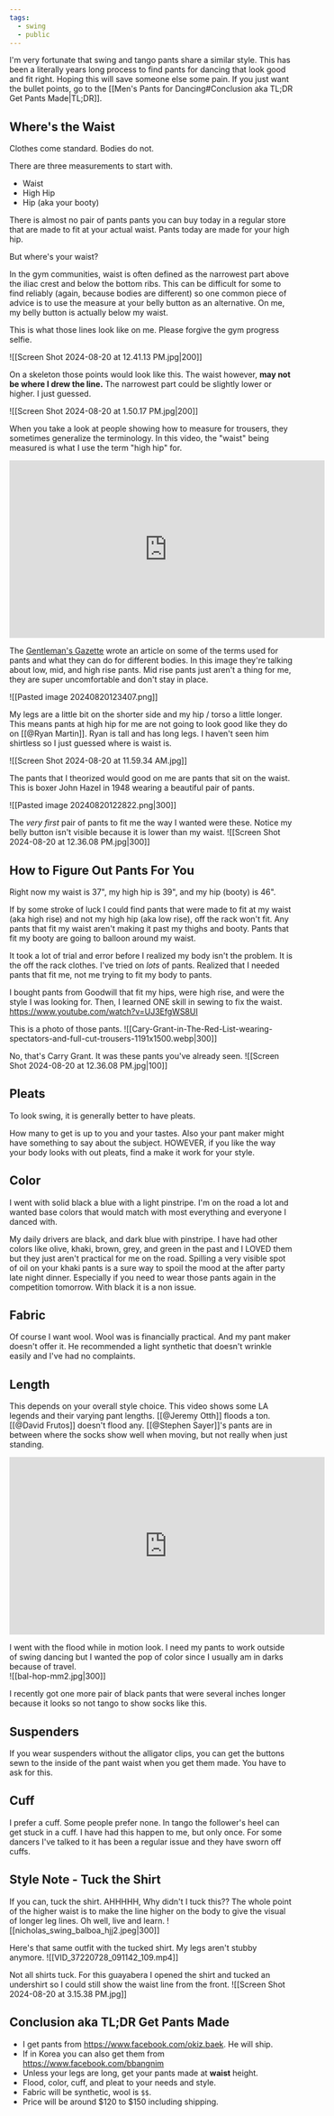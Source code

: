 ```yaml
---
tags:
  - swing
  - public
---
```

I'm very fortunate that swing and tango pants share a similar style. This has been a literally years long process to find pants for dancing that look good and fit right. Hoping this will save someone else some pain. If you just want the bullet points, go to the [[Men's Pants for Dancing#Conclusion aka TL;DR Get Pants Made|TL;DR]].
## Where's the Waist
Clothes come standard. Bodies do not.

There are three measurements to start with.
- Waist
- High Hip
- Hip (aka your booty)

There is almost no pair of pants pants you can buy today in a regular store that are made to fit at your actual waist. Pants today are made for your high hip.

But where's your waist?

In the gym communities, waist is often defined as the narrowest part above the iliac crest and below the bottom ribs. This can be difficult for some to find reliably (again, because bodies are different) so one common piece of advice is to use the measure at your belly button as an alternative. On me, my belly button is actually below my waist.

This is what those lines look like on me. Please forgive the gym progress selfie.

![[Screen Shot 2024-08-20 at 12.41.13 PM.jpg|200]]

On a skeleton those points would look like this. The waist however, **may not be where I drew the line.** The narrowest part could be slightly lower or higher. I just guessed.

![[Screen Shot 2024-08-20 at 1.50.17 PM.jpg|200]]

When you take a look at people showing how to measure for trousers, they sometimes generalize the terminology. In this video, the "waist" being measured is what I use the term "high hip" for.

<iframe width="560" height="315" src="https://www.youtube.com/embed/foP-6g1tD1I?si=uKNIUg_HZ3M5an-2" title="YouTube video player" frameborder="0" allow="accelerometer; autoplay; clipboard-write; encrypted-media; gyroscope; picture-in-picture; web-share" referrerpolicy="strict-origin-when-cross-origin" allowfullscreen></iframe>

The [Gentleman's Gazette](https://www.gentlemansgazette.com/low-mid-vs-high-rise/) wrote an article on some of the terms used for pants and what they can do for different bodies. In this image they're talking about low, mid, and high rise pants. Mid rise pants just aren't a thing for me, they are super uncomfortable and don't stay in place.

![[Pasted image 20240820123407.png]]

My legs are a little bit on the shorter side and my hip / torso a little longer. This means pants at high hip for me are not going to look good like they do on [[@Ryan Martin]]. Ryan is tall and has long legs. I haven't seen him shirtless so I just guessed where is waist is.

![[Screen Shot 2024-08-20 at 11.59.34 AM.jpg]]

The pants that I theorized would good on me are pants that sit on the waist. This is boxer John Hazel in 1948 wearing a beautiful pair of pants.

![[Pasted image 20240820122822.png|300]]

The *very first* pair of pants to fit me the way I wanted were these. Notice my belly button isn't visible because it is lower than my waist. 
![[Screen Shot 2024-08-20 at 12.36.08 PM.jpg|300]]

## How to Figure Out Pants For You
Right now my waist is 37", my high hip is 39", and my hip (booty) is 46".

If by some stroke of luck I could find pants that were made to fit at my waist (aka high rise) and not my high hip (aka low rise), off the rack won't fit. Any pants that fit my waist aren't making it past my thighs and booty. Pants that fit my booty are going to balloon around my waist.

It took a lot of trial and error before I realized my body isn't the problem. It is the off the rack clothes. I've tried on *lots* of pants. Realized that I needed pants that fit me, not me trying to fit my body to pants.

I bought pants from Goodwill that fit my hips, were high rise, and were the style I was looking for. Then, I learned ONE skill in sewing to fix the waist. https://www.youtube.com/watch?v=UJ3EfgWS8UI 

This is a photo of those pants.
![[Cary-Grant-in-The-Red-List-wearing-spectators-and-full-cut-trousers-1191x1500.webp|300]]

No, that's Carry Grant. It was these pants you've already seen.
![[Screen Shot 2024-08-20 at 12.36.08 PM.jpg|100]]
## Pleats
To look swing, it is generally better to have pleats.

How many to get is up to you and your tastes. Also your pant maker might have something to say about the subject. HOWEVER, if you like the way your body looks with out pleats, find a make it work for your style.
## Color
I went with solid black a blue with a light pinstripe. I'm on the road a lot and wanted base colors that would match with most everything and everyone I danced with.

My daily drivers are black, and dark blue with pinstripe. I have had other colors like olive, khaki, brown, grey, and green in the past and I LOVED them but they just aren't practical for me on the road. Spilling a very visible spot of oil on your khaki pants is a sure way to spoil the mood at the after party late night dinner. Especially if you need to wear those pants again in the competition tomorrow. With black it is a non issue.
## Fabric
Of course I want wool. Wool was is financially practical. And my pant maker doesn't offer it. He recommended a light synthetic that doesn't wrinkle easily and I've had no complaints.
## Length
This depends on your overall style choice. This video shows some LA legends and their varying pant lengths. [[@Jeremy Otth]] floods a ton. [[@David Frutos]] doesn't flood any. [[@Stephen Sayer]]'s pants are in between where the socks show well when moving, but not really when just standing.
<iframe width="560" height="315" src="https://www.youtube.com/embed/3LHjHTe6ydk?si=SOFa3aGqcsDXvOwV" title="YouTube video player" frameborder="0" allow="accelerometer; autoplay; clipboard-write; encrypted-media; gyroscope; picture-in-picture; web-share" referrerpolicy="strict-origin-when-cross-origin" allowfullscreen></iframe>

I went with the flood while in motion look. I need my pants to work outside of swing dancing but I wanted the pop of color since I usually am in darks because of travel.  
![[bal-hop-mm2.jpg|300]]

I recently got one more pair of black pants that were several inches longer because it looks so not tango to show socks like this.
## Suspenders
If you wear suspenders without the alligator clips, you can get the buttons sewn to the inside of the pant waist when you get them made. You have to ask for this.
## Cuff
I prefer a cuff. Some people prefer none. In tango the follower's heel can get stuck in a cuff. I have had this happen to me, but only once. For some dancers I've talked to it has been a regular issue and they have sworn off cuffs.
## Style Note - Tuck the Shirt
If you can, tuck the shirt. AHHHHH, Why didn't I tuck this?? The whole point of the higher waist is to make the line higher on the body to give the visual of longer leg lines. Oh well, live and learn.
![[nicholas_swing_balboa_hjj2.jpeg|300]]

Here's that same outfit with the tucked shirt. My legs aren't stubby anymore.
![[VID_37220728_091142_109.mp4]]

Not all shirts tuck. For this guayabera I opened the shirt and tucked an undershirt so I could still show the waist line from the front.
![[Screen Shot 2024-08-20 at 3.15.38 PM.jpg]]
## Conclusion aka TL;DR Get Pants Made
- I get pants from https://www.facebook.com/okiz.baek. He will ship.
- If in Korea you can also get them from https://www.facebook.com/bbangnim
- Unless your legs are long, get your pants made at **waist** height.
- Flood, color, cuff, and pleat to your needs and style.
- Fabric will be synthetic, wool is `$$`.
- Price will be around $120 to $150 including shipping.